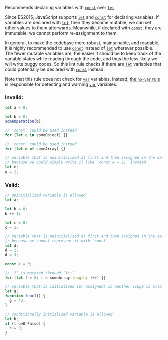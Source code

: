 Recommends declaring variables with [`const`] over [`let`].

Since ES2015, JavaScript supports [`let`] and [`const`] for declaring variables.
If variables are declared with [`let`], then they become mutable; we can set
other values to them afterwards. Meanwhile, if declared with [`const`], they are
immutable; we cannot perform re-assignment to them.

In general, to make the codebase more robust, maintainable, and readable, it is
highly recommended to use [`const`] instead of [`let`] wherever possible. The
fewer mutable variables are, the easier it should be to keep track of the
variable states while reading through the code, and thus the less likely we will
write buggy codes. So this lint rule checks if there are [`let`] variables that
could potentially be declared with [`const`] instead.

Note that this rule does not check for [`var`] variables. Instead,
[the `no-var` rule](https://lint.deno.land/#no-var) is responsible for detecting
and warning [`var`] variables.

[`let`]: https://developer.mozilla.org/en-US/docs/Web/JavaScript/Reference/Statements/let
[`const`]: https://developer.mozilla.org/en-US/docs/Web/JavaScript/Reference/Statements/const
[`var`]: https://developer.mozilla.org/en-US/docs/Web/JavaScript/Reference/Statements/var

### Invalid:

```typescript
let a = 0;

let b = 0;
someOperation(b);

// `const` could be used instead
for (let c in someObject) {}

// `const` could be used instead
for (let d of someArray) {}

// variable that is uninitialized at first and then assigned in the same scope is NOT allowed
// because we could simply write it like `const e = 2;` instead
let e;
e = 2;
```

### Valid:

```typescript
// uninitialized variable is allowed
let a;

let b = 0;
b += 1;

let c = 0;
c = 1;

// variable that is uninitialized at first and then assigned in the same scope _two or more times_ is allowed
// because we cannot represent it with `const`
let d;
d = 2;
d = 3;

const e = 0;

// `f` is mutated through `f++`
for (let f = 0; f < someArray.length; f++) {}

// variable that is initialized (or assigned) in another scope is allowed
let g;
function func1() {
  g = 42;
}

// conditionally initialized variable is allowed
let h;
if (trueOrFalse) {
  h = 0;
}
```
